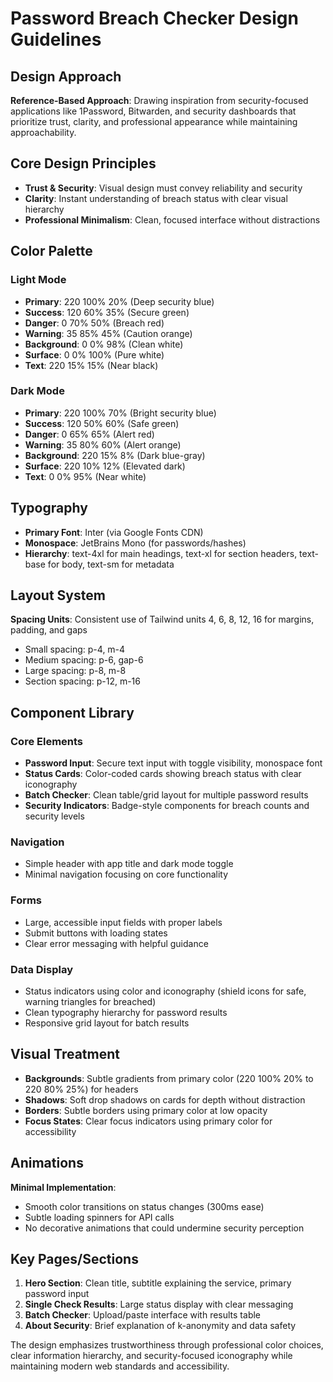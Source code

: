 # Password Breach Checker Design Guidelines

## Design Approach
**Reference-Based Approach**: Drawing inspiration from security-focused applications like 1Password, Bitwarden, and security dashboards that prioritize trust, clarity, and professional appearance while maintaining approachability.

## Core Design Principles
- **Trust & Security**: Visual design must convey reliability and security
- **Clarity**: Instant understanding of breach status with clear visual hierarchy
- **Professional Minimalism**: Clean, focused interface without distractions

## Color Palette

### Light Mode
- **Primary**: 220 100% 20% (Deep security blue)
- **Success**: 120 60% 35% (Secure green)
- **Danger**: 0 70% 50% (Breach red)
- **Warning**: 35 85% 45% (Caution orange)
- **Background**: 0 0% 98% (Clean white)
- **Surface**: 0 0% 100% (Pure white)
- **Text**: 220 15% 15% (Near black)

### Dark Mode
- **Primary**: 220 100% 70% (Bright security blue)
- **Success**: 120 50% 60% (Safe green)
- **Danger**: 0 65% 65% (Alert red)
- **Warning**: 35 80% 60% (Alert orange)
- **Background**: 220 15% 8% (Dark blue-gray)
- **Surface**: 220 10% 12% (Elevated dark)
- **Text**: 0 0% 95% (Near white)

## Typography
- **Primary Font**: Inter (via Google Fonts CDN)
- **Monospace**: JetBrains Mono (for passwords/hashes)
- **Hierarchy**: text-4xl for main headings, text-xl for section headers, text-base for body, text-sm for metadata

## Layout System
**Spacing Units**: Consistent use of Tailwind units 4, 6, 8, 12, 16 for margins, padding, and gaps
- Small spacing: p-4, m-4
- Medium spacing: p-6, gap-6  
- Large spacing: p-8, m-8
- Section spacing: p-12, m-16

## Component Library

### Core Elements
- **Password Input**: Secure text input with toggle visibility, monospace font
- **Status Cards**: Color-coded cards showing breach status with clear iconography
- **Batch Checker**: Clean table/grid layout for multiple password results
- **Security Indicators**: Badge-style components for breach counts and security levels

### Navigation
- Simple header with app title and dark mode toggle
- Minimal navigation focusing on core functionality

### Forms
- Large, accessible input fields with proper labels
- Submit buttons with loading states
- Clear error messaging with helpful guidance

### Data Display
- Status indicators using color and iconography (shield icons for safe, warning triangles for breached)
- Clean typography hierarchy for password results
- Responsive grid layout for batch results

## Visual Treatment
- **Backgrounds**: Subtle gradients from primary color (220 100% 20% to 220 80% 25%) for headers
- **Shadows**: Soft drop shadows on cards for depth without distraction
- **Borders**: Subtle borders using primary color at low opacity
- **Focus States**: Clear focus indicators using primary color for accessibility

## Animations
**Minimal Implementation**: 
- Smooth color transitions on status changes (300ms ease)
- Subtle loading spinners for API calls
- No decorative animations that could undermine security perception

## Key Pages/Sections
1. **Hero Section**: Clean title, subtitle explaining the service, primary password input
2. **Single Check Results**: Large status display with clear messaging
3. **Batch Checker**: Upload/paste interface with results table
4. **About Security**: Brief explanation of k-anonymity and data safety

The design emphasizes trustworthiness through professional color choices, clear information hierarchy, and security-focused iconography while maintaining modern web standards and accessibility.